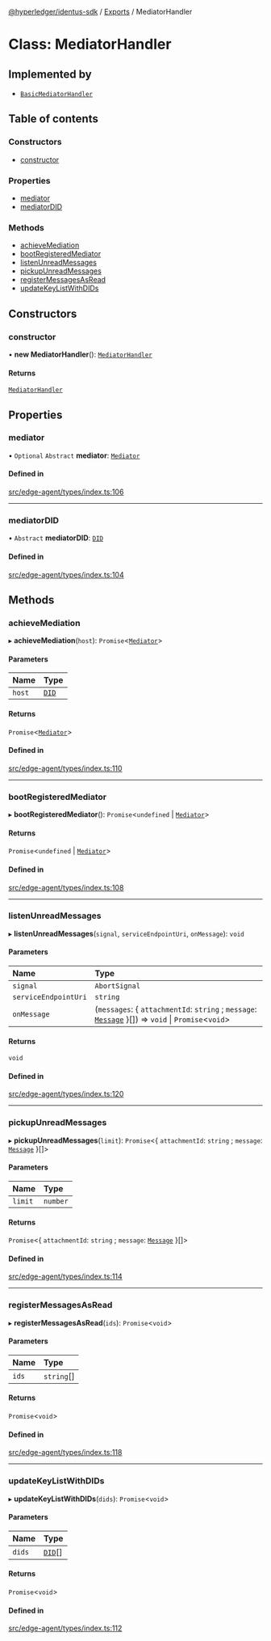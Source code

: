 [@hyperledger/identus-sdk](../README.md) / [Exports](../modules.md) / MediatorHandler

# Class: MediatorHandler

## Implemented by

- [`BasicMediatorHandler`](BasicMediatorHandler.md)

## Table of contents

### Constructors

- [constructor](MediatorHandler.md#constructor)

### Properties

- [mediator](MediatorHandler.md#mediator)
- [mediatorDID](MediatorHandler.md#mediatordid)

### Methods

- [achieveMediation](MediatorHandler.md#achievemediation)
- [bootRegisteredMediator](MediatorHandler.md#bootregisteredmediator)
- [listenUnreadMessages](MediatorHandler.md#listenunreadmessages)
- [pickupUnreadMessages](MediatorHandler.md#pickupunreadmessages)
- [registerMessagesAsRead](MediatorHandler.md#registermessagesasread)
- [updateKeyListWithDIDs](MediatorHandler.md#updatekeylistwithdids)

## Constructors

### constructor

• **new MediatorHandler**(): [`MediatorHandler`](MediatorHandler.md)

#### Returns

[`MediatorHandler`](MediatorHandler.md)

## Properties

### mediator

• `Optional` `Abstract` **mediator**: [`Mediator`](../interfaces/Domain.Mediator.md)

#### Defined in

[src/edge-agent/types/index.ts:106](https://github.com/hyperledger-identus/sdk-ts/blob/d44afc3403bdd5cf86219cd263be20ea744f4706/src/edge-agent/types/index.ts#L106)

___

### mediatorDID

• `Abstract` **mediatorDID**: [`DID`](Domain.DID.md)

#### Defined in

[src/edge-agent/types/index.ts:104](https://github.com/hyperledger-identus/sdk-ts/blob/d44afc3403bdd5cf86219cd263be20ea744f4706/src/edge-agent/types/index.ts#L104)

## Methods

### achieveMediation

▸ **achieveMediation**(`host`): `Promise`\<[`Mediator`](../interfaces/Domain.Mediator.md)\>

#### Parameters

| Name | Type |
| :------ | :------ |
| `host` | [`DID`](Domain.DID.md) |

#### Returns

`Promise`\<[`Mediator`](../interfaces/Domain.Mediator.md)\>

#### Defined in

[src/edge-agent/types/index.ts:110](https://github.com/hyperledger-identus/sdk-ts/blob/d44afc3403bdd5cf86219cd263be20ea744f4706/src/edge-agent/types/index.ts#L110)

___

### bootRegisteredMediator

▸ **bootRegisteredMediator**(): `Promise`\<`undefined` \| [`Mediator`](../interfaces/Domain.Mediator.md)\>

#### Returns

`Promise`\<`undefined` \| [`Mediator`](../interfaces/Domain.Mediator.md)\>

#### Defined in

[src/edge-agent/types/index.ts:108](https://github.com/hyperledger-identus/sdk-ts/blob/d44afc3403bdd5cf86219cd263be20ea744f4706/src/edge-agent/types/index.ts#L108)

___

### listenUnreadMessages

▸ **listenUnreadMessages**(`signal`, `serviceEndpointUri`, `onMessage`): `void`

#### Parameters

| Name | Type |
| :------ | :------ |
| `signal` | `AbortSignal` |
| `serviceEndpointUri` | `string` |
| `onMessage` | (`messages`: \{ `attachmentId`: `string` ; `message`: [`Message`](Domain.Message-1.md)  }[]) => `void` \| `Promise`\<`void`\> |

#### Returns

`void`

#### Defined in

[src/edge-agent/types/index.ts:120](https://github.com/hyperledger-identus/sdk-ts/blob/d44afc3403bdd5cf86219cd263be20ea744f4706/src/edge-agent/types/index.ts#L120)

___

### pickupUnreadMessages

▸ **pickupUnreadMessages**(`limit`): `Promise`\<\{ `attachmentId`: `string` ; `message`: [`Message`](Domain.Message-1.md)  }[]\>

#### Parameters

| Name | Type |
| :------ | :------ |
| `limit` | `number` |

#### Returns

`Promise`\<\{ `attachmentId`: `string` ; `message`: [`Message`](Domain.Message-1.md)  }[]\>

#### Defined in

[src/edge-agent/types/index.ts:114](https://github.com/hyperledger-identus/sdk-ts/blob/d44afc3403bdd5cf86219cd263be20ea744f4706/src/edge-agent/types/index.ts#L114)

___

### registerMessagesAsRead

▸ **registerMessagesAsRead**(`ids`): `Promise`\<`void`\>

#### Parameters

| Name | Type |
| :------ | :------ |
| `ids` | `string`[] |

#### Returns

`Promise`\<`void`\>

#### Defined in

[src/edge-agent/types/index.ts:118](https://github.com/hyperledger-identus/sdk-ts/blob/d44afc3403bdd5cf86219cd263be20ea744f4706/src/edge-agent/types/index.ts#L118)

___

### updateKeyListWithDIDs

▸ **updateKeyListWithDIDs**(`dids`): `Promise`\<`void`\>

#### Parameters

| Name | Type |
| :------ | :------ |
| `dids` | [`DID`](Domain.DID.md)[] |

#### Returns

`Promise`\<`void`\>

#### Defined in

[src/edge-agent/types/index.ts:112](https://github.com/hyperledger-identus/sdk-ts/blob/d44afc3403bdd5cf86219cd263be20ea744f4706/src/edge-agent/types/index.ts#L112)
